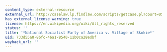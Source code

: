 ```yaml
---
content_type: external-resource
external_url: http://caselaw.lp.findlaw.com/scripts/getcase.pl?court=US&vol=434&invol=1327
has_external_license_warning: true
license: https://en.wikipedia.org/wiki/All_rights_reserved
status: ''
title: '*National Socialist Party of America v. Village of Skokie*'
uid: 733d55a0-86fc-46a1-8540-11b0ca28edbf
wayback_url: ''
---
```

